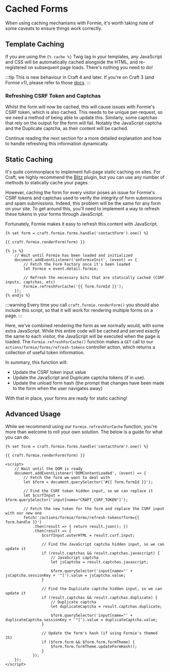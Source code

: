 # Cached Forms
When using caching mechanisms with Formie, it's worth taking note of some caveats to ensure things work correctly.

## Template Caching
If you are using the `{% cache %}` Twig tag in your templates, any JavaScript and CSS will be automatically cached alongside the HTML, and re-registered on subsequent page loads. There's nothing you need to do!

:::tip
This is new behaviour in Craft 4 and later. If you're on Craft 3 (and Formie v1), please refer to those [docs](https://verbb.io/craft-plugins/formie/docs/v1/template-guides/cached-forms).
:::

### Refreshing CSRF Token and Captchas
Whilst the form will now be cached, this will cause issues with Formie's CSRF token, which is also cached. This needs to be unique per-request, so we need a method of being able to update this. Similarly, some captchas that rely on the output for the form will fail. Notably the JavaScript captcha and the Duplicate captcha, as their content will be cached.

Continue reading the next section for a more detailed explanation and how to handle refreshing this information dynamically.

## Static Caching
It's quite commonplace to implement full-page static caching on sites. For Craft, we highly recommend the [Blitz](https://plugins.craftcms.com/blitz) plugin, but you can use any number of methods to statically cache your pages. 

However, caching the form for every visitor poses an issue for Formie's CSRF tokens and captchas used to verify the integrity of form submissions and spam submissions. Indeed, this problem will be the same for any form on your site. To get around this, you'll need to implement a way to refresh these tokens in your forms through JavaScript.

Fortunately, Formie makes it easy to refresh this content with JavaScript.

```twig
{% set form = craft.formie.forms.handle('contactForm').one() %}

{{ craft.formie.renderForm(form) }}

{% js %}
    // Wait until Formie has been loaded and initialized
    document.addEventListener('onFormieInit', (event) => {
        // Fetch the Form Factory once it's been loaded
        let Formie = event.detail.formie;

        // Refresh the necessary bits that are statically cached (CSRF inputs, captchas, etc)
        Formie.refreshForCache('{{ form.formId }}');
    });
{% endjs %}
```

:::warning
Every time you call `craft.formie.renderForm()` you should also include this script, so that it will work for rendering multiple forms on a page.
:::

Here, we've combined rendering the form as we normally would, with some extra JavaScript. While this entire code will be cached and served exactly the same to each visitor, the JavaScript will be executed when the page is loaded. The `Formie.refreshForCache()` function makes a `GET` call to our `actions/formie/forms/refresh-tokens` controller action, which returns a collection of useful token information.

In summary, this function will:
- Update the CSRF token input value
- Update the JavaScript and Duplicate captcha tokens (if in use).
- Update the unload form hash (the prompt that changes have been made to the form when the user navigates away)

With that in place, your forms are ready for static caching!

## Advanced Usage
While we recommend using our `Formie.refreshForCache` function, you're more than welcome to roll your own solution. The below is a guide for what you can do.

```twig
{% set form = craft.formie.forms.handle('contactForm').one() %}

{{ craft.formie.renderForm(form) }}

<script>
    // Wait until the DOM is ready
    document.addEventListener('DOMContentLoaded', (event) => {
        // Fetch the form we want to deal with
        let $form = document.querySelector('#{{ form.formId }}');

        // Find the CSRF token hidden input, so we can replace it
        let $csrfInput = $form.querySelector('input[name="CRAFT_CSRF_TOKEN"]');

        // Fetch the new token for the form and replace the CSRF input with our new one
        fetch('/actions/formie/forms/refresh-tokens?form={{ form.handle }}')
            .then(result => { return result.json(); })
            .then(result => {
                $csrfInput.outerHTML = result.csrf.input;

                // Find the JavaScript captcha hidden input, so we can update it
                if (result.captchas && result.captchas.javascript) {
                    // JavaScript captcha
                    let jsCaptcha = result.captchas.javascript;

                    $form.querySelector('input[name="' + jsCaptcha.sessionKey + '"]').value = jsCaptcha.value;
                }

                // Find the Duplicate captcha hidden input, so we can update it
                if (result.captchas && result.captchas.duplicate) {
                    // Duplicate captcha
                    let duplicateCaptcha = result.captchas.duplicate;

                    $form.querySelector('input[name="' + duplicateCaptcha.sessionKey + '"]').value = duplicateCaptcha.value;
                }

                // Update the form's hash (if using Formie's themed JS)
                if ($form.form && $form.form.formTheme) {
                    $form.form.formTheme.updateFormHash();
                }
            });
    });
</script>
```
